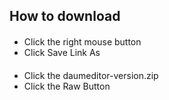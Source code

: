 ## How to download ##

####
* Click the right mouse button
* Click Save Link As

#### 
* Click the daumeditor-version.zip
* Click the Raw Button